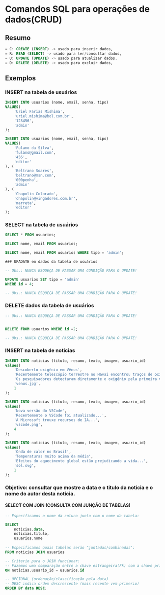 # Comandos SQL para operações de dados(CRUD)

## Resumo
```sql
= C: CREATE (INSERT) -> usado para inserir dados,
= R: READ (SELECT) -> usado para ler/consultar dados,
= U: UPDATE (UPDATE) -> usado para atualizar dados,
= D: DELETE (DELETE) -> usado para excluir dados,
```

## Exemplos

### INSERT na tabela de usuários
```sql
INSERT INTO usuarios (nome, email, senha, tipo) 
VALUES(
    'Uriel Farias Mishima',
    'uriel.mishima@bol.com.br',
    '123456',
    'admin'
);
```
```sql
INSERT INTO usuarios (nome, email, senha, tipo) 
VALUES(
    'Fulano da Silva',
    'fulano@gmail.com',
    '456',
    'editor'
), (
    'Beltrano Soares',
    'beltrano@msn.com',
    '000penha',
    'admin'
), (
    'Chapolin Colorado',
    'chapolin@vingadores.com.br',
    'marreta',
    'editor'
);
```

### SELECT na tabela de usuários

```sql
SELECT * FROM usuarios;
```
```sql
SELECT nome, email FROM usuarios;
```
```sql
SELECT nome, email FROM usuarios WHERE tipo = 'admin';
```

```sql
### UPADATE em dados da tabela de usuários

-- Obs.: NUNCA ESQUEÇA DE PASSAR UMA CONDIÇÃO PARA O UPDATE!
```
```sql
UPDATE usuarios SET tipo = 'admin' 
WHERE id = 4;

-- Obs.: NUNCA ESQUEÇA DE PASSAR UMA CONDIÇÃO PARA O UPDATE!
```

### DELETE dados da tabela de usuários
```sql
-- Obs.: NUNCA ESQUEÇA DE PASSAR UMA CONDIÇÃO PARA O UPDATE!


DELETE FROM usuarios WHERE id =2;

-- Obs.: NUNCA ESQUEÇA DE PASSAR UMA CONDIÇÃO PARA O UPDATE!
```

### INSERT na tabela de noticias

```sql
INSERT INTO noticias (titulo, resumo, texto, imagem, usuario_id)
values(
    'Descoberto oxigênio em Vênus',
    'Recentemente telescópio terrestre no Havaí encontrou traços de oxigenio no planeta.',
    'Os pesquisadores detectaram diretamente o oxigênio pela primeira vez no lado de Vênus voltado para o Sol —onde ele é realmente produzido na atmosfera— e também o detectaram no lado voltado para longe do Sol, onde ele já havia sido avistado por um telescópio terrestre no Havaí.',
    'venus.jpg',
    1
);

```
```sql
INSERT INTO noticias (titulo, resumo, texto, imagem, usuario_id)
values(
    'Nova versão do VSCode',
    'Recentemente o VSCode foi atualizado...',
    'A Microsoft trouxe recursos de IA...',
    'vscode.png',
    4
);
```
```sql
INSERT INTO noticias (titulo, resumo, texto, imagem, usuario_id)
values(
    'Onda de calor no Brasil',
    'Temperaturas muito acima da média',
    'Efeitos do aquecimento global estão prejudicando a vida...',
    'sol.svg',
    1
);
```

### Objetivo: consultar que mostre a data e o titulo da noticia e o nome do autor desta noticia.

#### SELECT COM JOIN (CONSULTA COM JUNÇÃO DE TABELAS)

```sql
-- Especificamos o nome da coluna junto com o nome da tabela:

SELECT 
    noticias.data,
    noticias.titulo,
    usuarios.nome 
    
-- Especificamos quais tabelas serão "juntadas/combinadas":
FROM noticias JOIN usuarios

-- Criterio para o JOIN funcionar:
-- Fazemos uma comparação entre a chave estrangeira(Fk) com a chave primaria (PK).
ON noticias.usuario_id = usuarios.id

-- OPCIONAL (ordenação/classificação pela data)
-- DESC indica ordem descrescente (mais recente vem primerio)
ORDER BY data DESC; 
```
